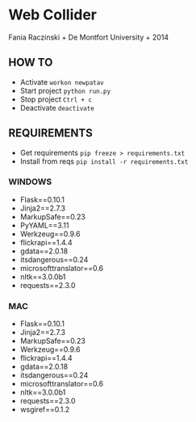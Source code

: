 
# Web Collider

Fania Raczinski + De Montfort University + 2014

## HOW TO

- Activate ```workon newpatav```
- Start project ```python run.py```
- Stop project ```Ctrl + c```
- Deactivate ```deactivate```

## REQUIREMENTS

- Get requirements ```pip freeze > requirements.txt```
- Install from reqs ```pip install -r requirements.txt```

### WINDOWS

- Flask==0.10.1
- Jinja2==2.7.3
- MarkupSafe==0.23
- PyYAML==3.11
- Werkzeug==0.9.6
- flickrapi==1.4.4
- gdata==2.0.18
- itsdangerous==0.24
- microsofttranslator==0.6
- nltk==3.0.0b1
- requests==2.3.0

### MAC

- Flask==0.10.1
- Jinja2==2.7.3
- MarkupSafe==0.23
- Werkzeug==0.9.6
- flickrapi==1.4.4
- gdata==2.0.18
- itsdangerous==0.24
- microsofttranslator==0.6
- nltk==3.0.0b1
- requests==2.3.0
- wsgiref==0.1.2
